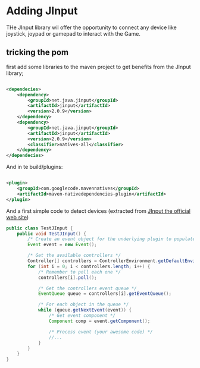 # Adding JInput

THe JInput library wil offer the opportunity to connect any device like joystick, joypad or gamepad to interact with the
Game.

## tricking the pom

first add some libraries to the maven project to get benefits from the JInput library;

```xml

<dependecies>
    <dependency>
        <groupId>net.java.jinput</groupId>
        <artifactId>jinput</artifactId>
        <version>2.0.9</version>
    </dependency>
    <dependency>
        <groupId>net.java.jinput</groupId>
        <artifactId>jinput</artifactId>
        <version>2.0.9</version>
        <classifier>natives-all</classifier>
    </dependency>
</dependecies>
```

And in te build/plugins:

```xml

<plugin>
    <groupId>com.googlecode.mavennatives</groupId>
    <artifactId>maven-nativedependencies-plugin</artifactId>
</plugin>
```

And a first simple code to detect devices (extracted
from [JInput the official web site](https://jinput.github.io/jinput/))

```java
public class TestJInput {
    public void TestJInput() {
        /* Create an event object for the underlying plugin to populate */
        Event event = new Event();

        /* Get the available controllers */
        Controller[] controllers = ControllerEnvironment.getDefaultEnvironment().getControllers();
        for (int i = 0; i < controllers.length; i++) {
            /* Remember to poll each one */
            controllers[i].poll();

            /* Get the controllers event queue */
            EventQueue queue = controllers[i].getEventQueue();

            /* For each object in the queue */
            while (queue.getNextEvent(event)) {
                /* Get event component */
                Component comp = event.getComponent();

                /* Process event (your awesome code) */
                //...
            }
        }
    }
}

```
